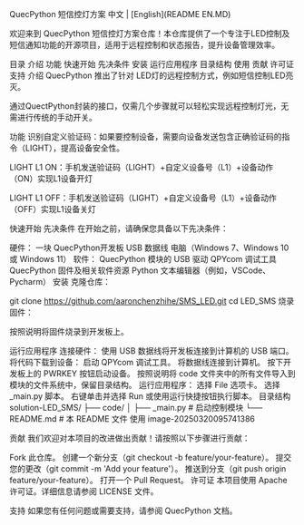 QuecPython 短信控灯方案
中文 | [English](README EN.MD)

欢迎来到 QuecPython 短信控灯方案仓库！本仓库提供了一个专注于LED控制及短信通知功能的开源项目，适用于远程控制和状态报告，提升设备管理效率。

目录
介绍
功能
快速开始
先决条件
安装
运行应用程序
目录结构
使用
贡献
许可证
支持
介绍
QuecPython 推出了针对 LED灯的远程控制方式，例如短信控制LED亮灭。

通过QuectPython封装的接口，仅需几个步骤就可以轻松实现远程控制灯光，无需进行传统的手动开关。

功能
识别自定义验证码：如果要控制设备，需要向设备发送包含正确验证码的指令（LIGHT），提高设备安全性。

LIGHT L1 ON：手机发送验证码（LIGHT）+自定义设备号（L1）+设备动作（ON）实现L1设备开灯

LIGHT L1 OFF：手机发送验证码（LIGHT）+自定义设备号（L1）+设备动作（OFF）实现L1设备关灯

快速开始
先决条件
在开始之前，请确保您具备以下先决条件：

硬件：
一块 QuecPython开发板
USB 数据线
电脑（Windows 7、Windows 10 或 Windows 11）
软件：
QuecPython 模块的 USB 驱动
QPYcom 调试工具
QuecPython 固件及相关软件资源
Python 文本编辑器（例如，VSCode、Pycharm）
安装
克隆仓库：

git clone https://github.com/aaronchenzhihe/SMS_LED.git
cd LED_SMS
烧录固件：

按照说明将固件烧录到开发板上。

运行应用程序
连接硬件：
使用 USB 数据线将开发板连接到计算机的 USB 端口。
将代码下载到设备：
启动 QPYcom 调试工具。
将数据线连接到计算机。
按下开发板上的 PWRKEY 按钮启动设备。
按照说明将 code 文件夹中的所有文件导入到模块的文件系统中，保留目录结构。
运行应用程序：
选择 File 选项卡。
选择 _main.py 脚本。
右键单击并选择 Run 或使用运行快捷按钮执行脚本。
目录结构
solution-LED_SMS/
├── code/
│   ├── _main.py        # 启动控制模块
└── README.md               # 本 README 文件
使用
image-20250320095741386

贡献
我们欢迎对本项目的改进做出贡献！请按照以下步骤进行贡献：

Fork 此仓库。
创建一个新分支（git checkout -b feature/your-feature）。
提交您的更改（git commit -m 'Add your feature'）。
推送到分支（git push origin feature/your-feature）。
打开一个 Pull Request。
许可证
本项目使用 Apache 许可证。详细信息请参阅 LICENSE 文件。

支持
如果您有任何问题或需要支持，请参阅 QuecPython 文档。


